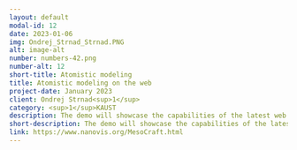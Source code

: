 ```yaml
---
layout: default
modal-id: 12
date: 2023-01-06
img: Ondrej_Strnad_Strnad.PNG
alt: image-alt
number: numbers-42.png
number-alt: 12 
short-title: Atomistic modeling
title: Atomistic modeling on the web
project-date: January 2023
client: Ondrej Strnad<sup>1</sup>
category: <sup>1</sup>KAUST
description: The demo will showcase the capabilities of the latest web graphics API (WebGPU) via atomistic molecular modeling.
short-description: The demo will showcase the capabilities of the latest web graphics API
link: https://www.nanovis.org/MesoCraft.html
---
```

